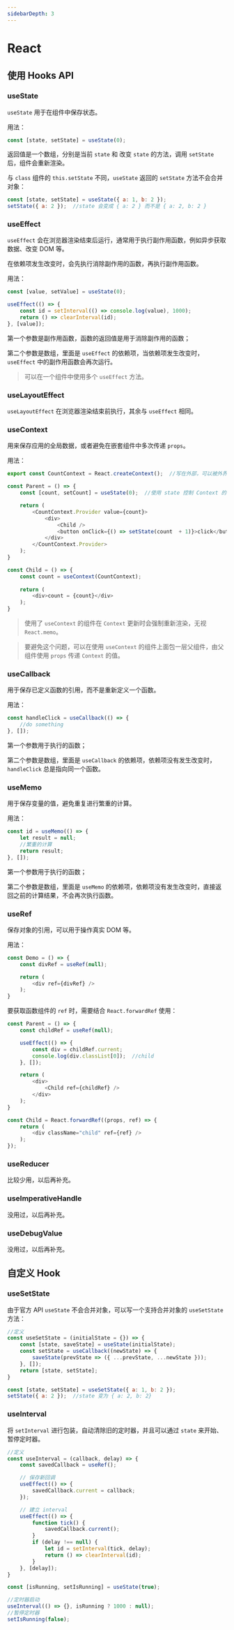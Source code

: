 ```yaml
---
sidebarDepth: 3
---
```

# React
## 使用 Hooks API
### useState
`useState` 用于在组件中保存状态。

用法：
``` js
const [state, setState] = useState(0);
```
返回值是一个数组，分别是当前 `state` 和 改变 `state` 的方法，调用 `setState` 后，组件会重新渲染。

与 `class` 组件的 `this.setState` 不同，`useState` 返回的 `setState` 方法不会合并对象：
``` js
const [state, setState] = useState({ a: 1, b: 2 });
setState({ a: 2 });  //state 会变成 { a: 2 } 而不是 { a: 2, b: 2 }
```

### useEffect
`useEffect` 会在浏览器渲染结束后运行，通常用于执行副作用函数，例如异步获取数据、改变 DOM 等。

在依赖项发生改变时，会先执行消除副作用的函数，再执行副作用函数。

用法：
``` js
const [value, setValue] = useState(0);

useEffect(() => {
    const id = setInterval(() => console.log(value), 1000);
    return () => clearInterval(id);
}, [value]);
```

第一个参数是副作用函数，函数的返回值是用于消除副作用的函数；

第二个参数是数组，里面是 `useEffect` 的依赖项，当依赖项发生改变时，`useEffect` 中的副作用函数会再次运行。

> 可以在一个组件中使用多个 `useEffect` 方法。

### useLayoutEffect
`useLayoutEffect` 在浏览器渲染结束前执行，其余与 `useEffect` 相同。

### useContext
用来保存应用的全局数据，或者避免在嵌套组件中多次传递 `props`。

用法：
``` js
export const CountContext = React.createContext();  //写在外部，可以被外界组件引入

const Parent = () => {
    const [count, setCount] = useState(0);  //使用 state 控制 Context 的值

    return (
        <CountContext.Provider value={count}>
            <div>
                <Child />
                <button onClick={() => setState(count  + 1)}>click</button>
            </div>
        </CountContext.Provider>
    );
}

const Child = () => {
    const count = useContext(CountContext);
    
    return (
        <div>count = {count}</div>
    );
}
```
> 使用了 `useContext` 的组件在 `Context` 更新时会强制重新渲染，无视 `React.memo`。

> 要避免这个问题，可以在使用 `useContext` 的组件上面包一层父组件，由父组件使用 `props` 传递 `Context` 的值。

### useCallback
用于保存已定义函数的引用，而不是重新定义一个函数。

用法：
``` js
const handleClick = useCallback(() => {
    //do something
}, []);
```
第一个参数用于执行的函数；

第二个参数是数组，里面是 `useCallback` 的依赖项，依赖项没有发生改变时，`handleClick` 总是指向同一个函数。

### useMemo
用于保存变量的值，避免重复进行繁重的计算。

用法：
``` js
const id = useMemo(() => {
    let result = null;
    //繁重的计算
    return result;
}, []);
```
第一个参数用于执行的函数；

第二个参数是数组，里面是 `useMemo` 的依赖项，依赖项没有发生改变时，直接返回之前的计算结果，不会再次执行函数。

### useRef
保存对象的引用，可以用于操作真实 DOM 等。

用法：
``` js
const Demo = () => {
    const divRef = useRef(null);

    return (
        <div ref={divRef} />
    );
}
```

要获取函数组件的 `ref` 时，需要结合 `React.forwardRef` 使用：
``` js
const Parent = () => {
    const childRef = useRef(null);

    useEffect(() => {
        const div = childRef.current;
        console.log(div.classList[0]);  //child
    }, []);

    return (
        <div>
            <Child ref={childRef} />
        </div>
    );
}

const Child = React.forwardRef((props, ref) => {
    return (
        <div className="child" ref={ref} />
    );
});
```

### useReducer
比较少用，以后再补充。

### useImperativeHandle
没用过，以后再补充。

### useDebugValue
没用过，以后再补充。

## 自定义 Hook
### useSetState
由于官方 API `useState` 不会合并对象，可以写一个支持合并对象的 `useSetState` 方法：
``` js
//定义
const useSetState = (initialState = {}) => {
    const [state, saveState] = useState(initialState);
    const setState = useCallback((newState) => {
        saveState(prevState => ({ ...prevState, ...newState }));
    }, []);
    return [state, setState];
}

const [state, setState] = useSetState({ a: 1, b: 2 });
setState({ a: 2 });  //state 变为 { a: 2, b: 2}
```

### useInterval
将 `setInterval` 进行包装，自动清除旧的定时器，并且可以通过 `state` 来开始、暂停定时器。
``` js
//定义
const useInterval = (callback, delay) => {
    const savedCallback = useRef();

    // 保存新回调
    useEffect(() => {
        savedCallback.current = callback;
    });

    // 建立 interval
    useEffect(() => {
        function tick() {
            savedCallback.current();
        }
        if (delay !== null) {
            let id = setInterval(tick, delay);
            return () => clearInterval(id);
        }
    }, [delay]);
}

const [isRunning, setIsRunning] = useState(true);

//定时器启动
useInterval(() => {}, isRunning ? 1000 : null);
//暂停定时器
setIsRunning(false);
```